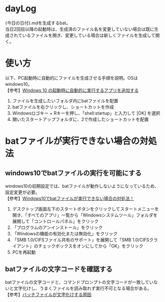 # dayLog
{今日の日付}.mdを生成するbat。<br>
当日2回目以降の起動時は、生成済のファイル名を変更していない場合は既に生成されているファイルを開き、変更している場合は新しくファイルを生成して開く。

# 使い方
以下、PC起動時に自動的にファイルを生成させる手順を説明。OSはwindows10。<br>
【参考】[Windows 10 の起動時に自動的に実行するアプリを追加する](https://support.microsoft.com/ja-jp/windows/windows-10-%E3%81%AE%E8%B5%B7%E5%8B%95%E6%99%82%E3%81%AB%E8%87%AA%E5%8B%95%E7%9A%84%E3%81%AB%E5%AE%9F%E8%A1%8C%E3%81%99%E3%82%8B%E3%82%A2%E3%83%97%E3%83%AA%E3%82%92%E8%BF%BD%E5%8A%A0%E3%81%99%E3%82%8B-150da165-dcd9-7230-517b-cf3c295d89dd?utm_source=pocket_saves)

1. ファイルを生成したいフォルダ内にbatファイルを配置
2. batファイルを右クリックし、ショートカットを作成
3. Windowsロゴキー + Rキーを押し、「shell:startup」と入力して [OK] を選択
4. 開いたスタートアップフォルダに、2で作成したショートカットを配置

# batファイルが実行できない場合の対処法
## windows10でbatファイルの実行を可能にする
windows10の初期設定では、batファイルが動作しないようになっているため、設定変更が必要。<br>
【参考】[Windows10でbatファイルが実行できない場合の対処法！](https://aprico-media.com/posts/6094?utm_source=pocket_saves)

1. デスクトップ画面左下のスタートボタンをクリックしてスタートメニューを開き、「すべてのアプリ」一覧から「Windowsシステムツール」フォルダを展開して「コントロールパネル」をクリック
2. 「プログラムのアンインストール」をクリック
3. 「Windowsの機能の有効化または無効化」をクリック
4. 「SMB 1.0/CIFSファイル共有のサポート」を展開して「SMB 1.0/CIFSクライアント」のチェックボックスをオンにしてから「OK」をクリック
5. PCを再起動

## batファイルの文字コードを確認する
batファイルの文字コードと、コマンドプロンプトの文字コードが一致していないと文字化けし、うまくファイルを読み取れず実行不可となる場合がある。<br>
【参考】[バッチファイルが文字化けする原因](https://somachob.com/bat-garbled-characters/)
